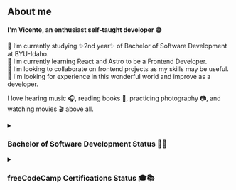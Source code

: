 ## About me

<!--
**vicentemferrer/vicentemferrer** is a ✨ _special_ ✨ repository because its `README.md` (this file) appears on your GitHub profile.
-->

#### I'm Vicente, an enthusiast self-taught developer 😅

🔭 I’m currently studying ✨2nd year✨ of Bachelor of Software Development at BYU-Idaho. <br />
🌱 I’m currently learning React and Astro to be a Frontend Developer. <br />
👯 I’m looking to collaborate on frontend projects as my skills may be useful. <br />
🌟 I'm looking for experience in this wonderful world and improve as a developer. <br />

I love hearing music 🎧, reading books 📖, practicing photography 📷, and watching movies 🎬 above all.

<details><summary><h3>Bachelor of Software Development Status 👏🥳</h3></summary>

  #### Web and Computer Programming 🏆
  ![](https://geps.dev/progress/100)
  | Course Code | Subject                          | Technology / Language / Topic   | Term        | Completed?               |
  |-------------|----------------------------------|---------------------------------|-------------|--------------------------|
  |   CSE 110   | Programming with Building Blocks | Python 🐍                      | Winter 2023 | <ul><li>[X] YES</li></ul> |
  |   CSE 111   | Programming with Functions       | Python 🐍                      | Spring 2023 | <ul><li>[X] YES</li></ul> |
  |   WDD 130   | Web Fundamentals                 | HTML&CSS 🌐                    | Spring 2023 | <ul><li>[X] YES</li></ul> |
  |   CSE 210   | Programming with Classes         | C# 🖥                           | Fall 2023   | <ul><li>[X] YES</li></ul> |
  |   CSE 121B  | Javascript Language              | JavaScript ⚙                   | Fall 2023   | <ul><li>[X] YES</li></ul> |
  |   WDD 230   | Web Frontend Development 1       | Testing & DevTools 🛠🚀        | Winter 2024 | <ul><li>[X] YES</li></ul> |
  
  #### Web Development
  ![](https://geps.dev/progress/80)
  | Course Code | Subject                          | Technology / Language / Topic   | Term            | Completed?               |
  |-------------|----------------------------------|---------------------------------|-----------------|--------------------------|
  |   CIT 111   | Introduction to Databases        | MySQL / SQL 💾                  | Fall 2023       | <ul><li>[X] YES</li></ul> |
  |   WDD 330   | Web Frontend Development 2       | JavaScript / Trello 🌐🗃        | Fall 2024       | <ul><li>[X] YES</li></ul> |
  |   CSE 340   | Web Backend Development          | NodeJS / JavaScript 🟩🔐       | Fall 2024       | <ul><li>[X] YES</li></ul> |
  |   CSE 341   | Web Services                     | Express / MongoDB / GraphQL 🦺  | Fall 2024       | <ul><li>[X] YES</li></ul> |
  |   WDD 430   | Web Full-stack Development       | React / Next.js / TypeScript 🧰 | Winter 2025 (2)| <ul><li>[ ] NO</li></ul> |
  
  #### Software Development
  ![](https://geps.dev/progress/0)
  | Course Code | Subject                          | Technology / Language / Topic   | Term           | Completed?               |
  |-------------|----------------------------------|---------------------------------|----------------|--------------------------|
  |   CSE 212   | Programming w/Data Struct        | C# 🖥                           | Winter 2025 (2)| <ul><li>[ ] NO</li></ul> |
  |   CSE 270   | Software Testing                 | Testing Procedures & Tools 🛠   | Spring 2025 (1)| <ul><li>[ ] NO</li></ul> |
  |   CSE 300   | Professional Readiness           | Resume, Work Profile, Interview | Spring 2025 (1)| <ul><li>[ ] NO</li></ul> |
  |   CSE 310   | Applied Programming              | 3 Software Projects 📚          | Spring 2025 (2)| <ul><li>[ ] NO</li></ul> |
  |   CSE 325   | .NET Software Development        | .NET Framework 🟪              | Spring 2025 (2)| <ul><li>[ ] NO</li></ul> |
  |   CSE 370   | Software Eng. Principles         | ...                             | Fall 2025 (1)  | <ul><li>[ ] NO</li></ul> |
  |   CSE 499   | Senior Project                   | ...                             | Fall 2025 (1)  | <ul><li>[ ] NO</li></ul> |

  #### General Education
  ![](https://geps.dev/progress/70)
  | Course Code | Subject                                       | Term           | Completed?                |
  |-------------|-----------------------------------------------|----------------|---------------------------|
  |  PC 101     | Life Skills                                   | Spring 2022    | <ul><li>[X] YES</li></ul> |
  |  PC 102     | Professional Skills                           | Fall 2022      | <ul><li>[X] YES</li></ul> |
  |  PC 103     | University Skills                             | Winter 2023    | <ul><li>[X] YES</li></ul> |
  |  GS 170     | Career Development                            | Fall 2023      | <ul><li>[X] YES</li></ul> |
  |  ENG 150    | Writing and Reasoning Foundations             | Winter 2024    | <ul><li>[X] YES</li></ul> |
  |  MATH 108X  | Math for the Real World                       | Winter 2024    | <ul><li>[X] YES</li></ul> |
  |  REL 200C   | The Eternal Family                            | Fall 2022      | <ul><li>[X] YES</li></ul> |
  |  REL 225C   | Foundations of the Restoration                | Fall 2022      | <ul><li>[X] YES</li></ul> |
  |  REL 250C   | Jesus Christ Everlasting Gospel               | Fall 2023      | <ul><li>[X] YES</li></ul> |
  |  REL 275C   | Teachings and Doctrines of the Book of Mormon | Spring 2022    | <ul><li>[X] YES</li></ul> |
  |  REL 121    | The Book of Mormon (1 Nephi to Alma 30)       | Fall 2022      | <ul><li>[X] YES</li></ul> |
  |  REL 122    | The Book of Mormon (Alma 30 to Moroni)        | Winter 2022    | <ul><li>[X] YES</li></ul> |
  |  REL 211    | The New Testament                             | Winter 2023    | <ul><li>[X] YES</li></ul> |
  |  BUS 301    | Advanced Writing in Professional Contexts     | Fall 2024      | <ul><li>[X] YES</li></ul> |
  |  FCS 160    | Home and Family Resource Management           | Winter 2025 (2)| <ul><li>[ ] NO</li></ul>  |
  |  BUS 321    | Organizational Leadership                     | Spring 2025 (1)| <ul><li>[ ] NO</li></ul>  |
  |  GESCI 110  | Sustaining Human Life                         | Spring 2025 (2)| <ul><li>[ ] NO</li></ul>  |
  |  HUM 110    | Discovery and Discernment Through the Arts    | Fall 2025 (1)  | <ul><li>[ ] NO</li></ul>  |
  |  PEACE 101  | Conflict and Peace                            | ...            | <ul><li>[ ] NO</li></ul>  |
  |  PUBH 132   | Personal Health and Wellness                  | ...            | <ul><li>[ ] NO</li></ul>  |
</details>
<details>
  <summary>
    <h3>freeCodeCamp Certifications Status 🎓📚</h3>
  </summary>

  #### Responsive Web Design
  ![](https://geps.dev/progress/100)
  | Certificate Projects             | Project URL                | Completed?                |
  |----------------------------------|----------------------------|---------------------------|
  | Survey Form                      | [Open ↗][survey_link]      | <ul><li>[X] YES</li></ul> |
  | Tribute Page                     | [Open ↗][tribute_link]     | <ul><li>[X] YES</li></ul> |
  | Technical Documentation Page     | [Open ↗][docs_link]        | <ul><li>[X] YES</li></ul> |
  | Product Landing Page             | [Open ↗][landing_link]     | <ul><li>[X] YES</li></ul> |
  | Personal Portfolio Webpage       | [Open ↗][portfolio_link]   | <ul><li>[X] YES</li></ul> |

  [survey_link]: https://vicentemferrer.github.io/build-a-survey-form/
  [tribute_link]: https://vicentemferrer.github.io/build-a-tribute-page/
  [docs_link]: https://vicentemferrer.github.io/build-a-technical-documentation-page/
  [landing_link]: https://vicentemferrer.github.io/build-a-product-landing-page/
  [portfolio_link]: https://vicentemferrer.000webhostapp.com/
  
  #### JavaScript Algorithms and Data Structures
  ![](https://geps.dev/progress/100)
  | Certificate Projects             | Project URL                | Completed?                |
  |----------------------------------|----------------------------|---------------------------|
  | Palindrome Checker               | Not Available              | <ul><li>[X] YES</li></ul> |
  | Roman Numeral Converter          | Not Available              | <ul><li>[X] YES</li></ul> |
  | Caesars Cipher                   | Not Available              | <ul><li>[X] YES</li></ul> |
  | Telephone Number Validator       | Not Available              | <ul><li>[X] YES</li></ul> |
  | Cash Register                    | Not Available              | <ul><li>[X] YES</li></ul> |
  
  #### Front End Development Libraries
  ![](https://geps.dev/progress/100)
  | Certificate Projects             | Project URL                | Completed?                |
  |----------------------------------|----------------------------|---------------------------|
  | Build a Random Quote Machine     | [Open ↗][rand_quot_link]   | <ul><li>[X] YES</li></ul> |
  | Build a Markdown Previewer       | [Open ↗][md_prev_link]     | <ul><li>[X] YES</li></ul> |
  | Build a Drum Machine             | [Open ↗][drum_mach_link]   | <ul><li>[X] YES</li></ul> |
  | Build a JavaScript Calculator    | [Open ↗][js_calc_link]     | <ul><li>[X] YES</li></ul> |
  | Build a 25 + 5 Clock             | [Open ↗][pomodoro_link]    | <ul><li>[X] YES</li></ul> |

  [rand_quot_link]: https://vicentemferrer.github.io/random-quote-machine.v2/
  [md_prev_link]: https://vicentemferrer.github.io/markdown-previewer/
  [drum_mach_link]: https://vicentemferrer.github.io/react-drum-machine/
  [js_calc_link]: https://vicentemferrer.github.io/javascript-calculator/
  [pomodoro_link]: https://vicentemferrer.github.io/pomodoro-clock/

  #### Data Visualization
  ![](https://geps.dev/progress/20)
  | Certificate Projects                    | Project URL                 | Completed?                |
  |-----------------------------------------|-----------------------------|---------------------------|
  | Visualize Data with a Bar Chart         | [Open ↗][bar_link]          | <ul><li>[X] YES</li></ul> |
  | Visualize Data with a Scatterplot Graph | [In progress][scatter_link] | <ul><li>[ ] NO</li></ul> |
  | Visualize Data with a Heat Map          | [In progress][map_link]     | <ul><li>[ ] NO</li></ul> |
  | Visualize Data with a Choropleth Map    | [In progress][choro_link]   | <ul><li>[ ] NO</li></ul> |
  | Visualize Data with a Treemap Diagram   | [In progress][diagram_link] | <ul><li>[ ] NO</li></ul> |

  [bar_link]: https://vicentemferrer.github.io/gdp-bar-chart/
  [scatter_link]: https://vicentemferrer.github.io/doping-scatterplot-graph/
  [map_link]: ""
  [choro_link]: ""
  [diagram_link]: ""

  #### Back End Development and APIs
  ![](https://geps.dev/progress/40)
  | Certificate Projects                    | Project URL                  | Completed?                |
  |-----------------------------------------|------------------------------|---------------------------|
  | Timestamp Microservice                  | [Open ↗][timestamp_link]     | <ul><li>[X] YES</li></ul> |
  | Request Header Parser Microservice      | [Open ↗][header_link]        | <ul><li>[X] YES</li></ul> |
  | URL Shortener Microservice              | [In progress][url_link]      | <ul><li>[ ] NO</li></ul>  |
  | Exercise Tracker                        | [In progress][tracker_link]  | <ul><li>[ ] NO</li></ul>  |
  | File Metadata Microservice              | [In progress][metadata_link] | <ul><li>[ ] NO</li></ul>  |

  [timestamp_link]: https://timestamp-microservice-htso.onrender.com/
  [header_link]: https://headerparser-microservice-ay61.onrender.com/
  [url_link]: ""
  [tracker_link]: ""
  [metadata_link]: ""

  #### Foundational C# with Microsoft
  ![](https://geps.dev/progress/71)
  | Modules                                            | Module Units | Completed?                |
  |----------------------------------------------------|--------------|---------------------------|
  | Write Your First Code Using C#                     | 7            | <ul><li>[X] YES</li></ul> |
  | Create and Run Simple C# Console Applications      | 8            | <ul><li>[X] YES</li></ul> |
  | Add Logic to C# Console Applications               | 8            | <ul><li>[X] YES</li></ul> |
  | Work with Variable Data in C# Console Applications | 8            | <ul><li>[X] YES</li></ul> |
  | Create Methods in C# Console Applications          | 6            | <ul><li>[X] YES</li></ul> |
  | Debug C# Console Applications                      | 7            | <ul><li>[ ] NO</li></ul>  |
  | Foundational C# with Microsoft Certification Exam  | 1            | <ul><li>[ ] NO</li></ul>  |
</details>

